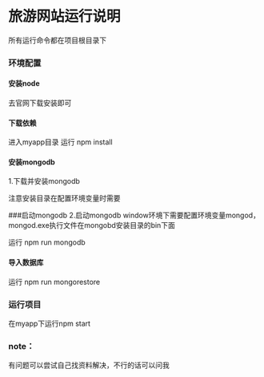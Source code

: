 # 旅游网站运行说明
所有运行命令都在项目根目录下

### 环境配置

#### 安装node
去官网下载安装即可

#### 下载依赖
进入myapp目录
运行 npm install

#### 安装mongodb
1.下载并安装mongodb

注意安装目录在配置环境变量时需要

###启动mongodb
2.启动mongodb
window环境下需要配置环境变量mongod，mongod.exe执行文件在mongobd安装目录的bin下面

运行 npm run mongodb
	
#### 导入数据库
运行 npm run mongorestore

### 运行项目
在myapp下运行npm start

### note：
有问题可以尝试自己找资料解决，不行的话可以问我